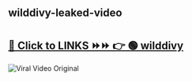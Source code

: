 
 ## wilddivy-leaked-video 

# <h2><a href="https://clipsfans.com/wilddivy&ref=git">🔗 Click to LINKS ⏩⏩ 👉 🟢 wilddivy </a></h2>

<a href="https://clipsfans.com/wilddivy&ref=git" rel="nofollow" data-target="animated-image.originalLink"><img src="https://i.ibb.co.com/xMMVF88/686577567.gif" alt="Viral Video Original" style="max-width: 100%; display: inline-block;" data-target="animated-image.originalImage"></a>
